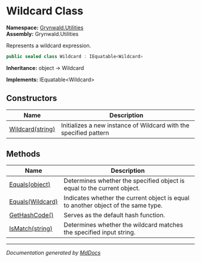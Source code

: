 ﻿<!--  
  <auto-generated>   
    The contents of this file were generated by a tool.  
    Changes to this file may be list if the file is regenerated  
  </auto-generated>   
-->

# Wildcard Class

**Namespace:** [Grynwald.Utilities](../index.md)  
**Assembly:** Grynwald.Utilities

Represents a wildcard expression.

```csharp
public sealed class Wildcard : IEquatable<Wildcard>
```

**Inheritance:** object → Wildcard

**Implements:** IEquatable\<Wildcard\>

## Constructors

| Name                                      | Description                                                       |
| ----------------------------------------- | ----------------------------------------------------------------- |
| [Wildcard(string)](constructors/index.md) | Initializes a new instance of Wildcard with the specified pattern |

## Methods

| Name                                                 | Description                                                                       |
| ---------------------------------------------------- | --------------------------------------------------------------------------------- |
| [Equals(object)](methods/Equals.md#equalsobject)     | Determines whether the specified object is equal to the current object.           |
| [Equals(Wildcard)](methods/Equals.md#equalswildcard) | Indicates whether the current object is equal to another object of the same type. |
| [GetHashCode()](methods/GetHashCode.md)              | Serves as the default hash function.                                              |
| [IsMatch(string)](methods/IsMatch.md)                | Determines whether the wildcard matches the specified input string.               |

___

*Documentation generated by [MdDocs](https://github.com/ap0llo/mddocs)*
